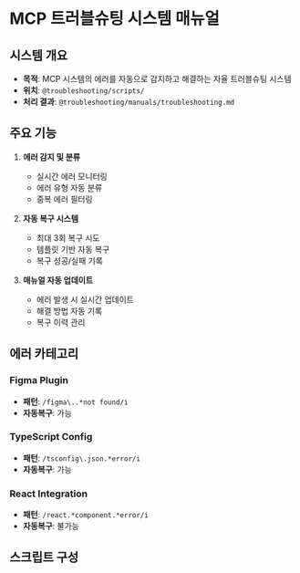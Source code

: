 # MCP 트러블슈팅 시스템 매뉴얼

## 시스템 개요

- **목적**: MCP 시스템의 에러를 자동으로 감지하고 해결하는 자율 트러블슈팅 시스템
- **위치**: `@troubleshooting/scripts/`
- **처리 결과**: `@troubleshooting/manuals/troubleshooting.md`

## 주요 기능

1. **에러 감지 및 분류**

   - 실시간 에러 모니터링
   - 에러 유형 자동 분류
   - 중복 에러 필터링

2. **자동 복구 시스템**

   - 최대 3회 복구 시도
   - 템플릿 기반 자동 복구
   - 복구 성공/실패 기록

3. **매뉴얼 자동 업데이트**
   - 에러 발생 시 실시간 업데이트
   - 해결 방법 자동 기록
   - 복구 이력 관리

## 에러 카테고리

### Figma Plugin

- **패턴**: `/figma\..*not found/i`
- **자동복구**: 가능

### TypeScript Config

- **패턴**: `/tsconfig\.json.*error/i`
- **자동복구**: 가능

### React Integration

- **패턴**: `/react.*component.*error/i`
- **자동복구**: 불가능

## 스크립트 구성
